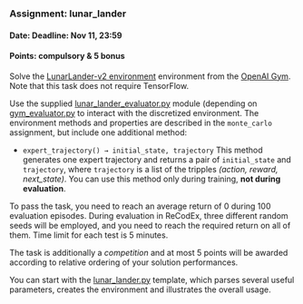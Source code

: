 ### Assignment: lunar_lander
#### Date: Deadline: Nov 11, 23:59
#### Points: **compulsory** & **5 bonus**

Solve the [LunarLander-v2 environment](https://gym.openai.com/envs/LunarLander-v2)
environment from the [OpenAI Gym](https://gym.openai.com/). Note that this task
does not require TensorFlow.

Use the supplied [lunar_lander_evaluator.py](https://github.com/ufal/npfl122/tree/master/labs/03/lunar_lander_evaluator.py)
module (depending on [gym_evaluator.py](https://github.com/ufal/npfl122/tree/master/labs/02/gym_evaluator.py)
to interact with the discretized environment. The environment
methods and properties are described in the `monte_carlo` assignment,
but include one additional method:
- `expert_trajectory() → initial_state, trajectory` This method generates
  one expert trajectory and returns a pair of `initial_state` and `trajectory`,
  where `trajectory` is a list of the tripples _(action, reward, next_state)_.
  You can use this method only during training, **not during evaluation**.

To pass the task, you need to reach an average return of 0 during 100 evaluation episodes.
During evaluation in ReCodEx, three different random seeds will be employed, and
you need to reach the required return on all of them. Time limit for each test
is 5 minutes.

The task is additionally a _competition_ and at most 5 points will be awarded
according to relative ordering of your solution performances.

You can start with the [lunar_lander.py](https://github.com/ufal/npfl122/tree/master/labs/03/lunar_lander.py)
template, which parses several useful parameters, creates the environment
and illustrates the overall usage.
